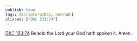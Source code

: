 ```yaml
---
publish: true
tags: [Scripture/DaC, noGraph]
aliases: ["D&C 133:74"]
---
```

[D&C 133:74](https://churchofjesuschrist.org/study/scriptures/dc-testament/dc/133?lang=eng&id=p74#p74) Behold the Lord your God hath spoken it. Amen.





